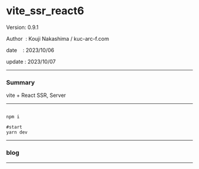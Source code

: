 ﻿# vite_ssr_react6

 Version: 0.9.1

 Author  : Kouji Nakashima / kuc-arc-f.com

 date    : 2023/10/06 

 update  : 2023/10/07 

***
### Summary

vite + React SSR, Server

***
```

npm i

#start
yarn dev
```
***
### blog 

***


